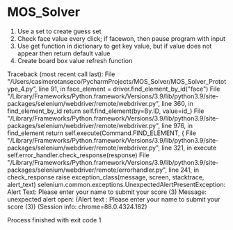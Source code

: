 # MOS_Solver

1. Use a set to create guess set
2. Check face value every click; if facewon, then pause program with input
3. Use get function in dictionary to get key value, but if value does not appear then return default value
4. Create board box value refresh function

Traceback (most recent call last):
  File "/Users/casimerotanseco/PycharmProjects/MOS_Solver/MOS_Solver_Prototype_4.py", line 91, in <module>
    face_element = driver.find_element_by_id("face")
  File "/Library/Frameworks/Python.framework/Versions/3.9/lib/python3.9/site-packages/selenium/webdriver/remote/webdriver.py", line 360, in find_element_by_id
    return self.find_element(by=By.ID, value=id_)
  File "/Library/Frameworks/Python.framework/Versions/3.9/lib/python3.9/site-packages/selenium/webdriver/remote/webdriver.py", line 976, in find_element
    return self.execute(Command.FIND_ELEMENT, {
  File "/Library/Frameworks/Python.framework/Versions/3.9/lib/python3.9/site-packages/selenium/webdriver/remote/webdriver.py", line 321, in execute
    self.error_handler.check_response(response)
  File "/Library/Frameworks/Python.framework/Versions/3.9/lib/python3.9/site-packages/selenium/webdriver/remote/errorhandler.py", line 241, in check_response
    raise exception_class(message, screen, stacktrace, alert_text)
selenium.common.exceptions.UnexpectedAlertPresentException: Alert Text: Please enter your name to submit your score (3)
Message: unexpected alert open: {Alert text : Please enter your name to submit your score (3)}
  (Session info: chrome=88.0.4324.182)


Process finished with exit code 1
